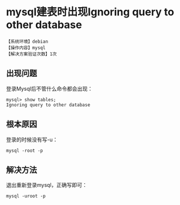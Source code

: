 # mysql建表时出现Ignoring query to other database
`【系统环境】debian`  
`【操作内容】mysql`  
`【解决方案验证次数】1次`  
## <i class="fa fa-question-circle"></i> 出现问题
登录Mysql后不管什么命令都会出现：
```
mysql> show tables;
Ignoring query to other database
```
## <i class="fa fa-bullseye"></i> 根本原因
登录的时候没有写-u：
```
mysql -root -p
```
## <i class="fa fa-check-circle"></i> 解决方法
退出重新登录mysql，正确写即可：
```
mysql -uroot -p
```
